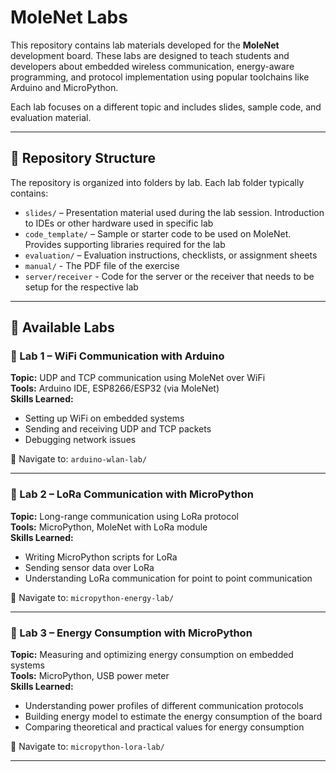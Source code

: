 # MoleNet Labs

This repository contains lab materials developed for the **MoleNet** development board. These labs are designed to teach students and developers about embedded wireless communication, energy-aware programming, and protocol implementation using popular toolchains like Arduino and MicroPython.

Each lab focuses on a different topic and includes slides, sample code, and evaluation material.

---

## 📁 Repository Structure

The repository is organized into folders by lab. Each lab folder typically contains:

- `slides/` – Presentation material used during the lab session. Introduction to IDEs or other hardware used in specific lab
- `code_template/` – Sample or starter code to be used on MoleNet. Provides supporting libraries required for the lab
- `evaluation/` – Evaluation instructions, checklists, or assignment sheets
- `manual/` - The PDF file of the exercise
- `server/receiver` - Code for the server or the receiver that needs to be setup for the respective lab

---

## 🧪 Available Labs

### 🔹 Lab 1 – WiFi Communication with Arduino

**Topic:** UDP and TCP communication using MoleNet over WiFi  
**Tools:** Arduino IDE, ESP8266/ESP32 (via MoleNet)  
**Skills Learned:**
- Setting up WiFi on embedded systems
- Sending and receiving UDP and TCP packets
- Debugging network issues

📂 Navigate to: `arduino-wlan-lab/`

---

### 🔹 Lab 2 – LoRa Communication with MicroPython

**Topic:** Long-range communication using LoRa protocol  
**Tools:** MicroPython, MoleNet with LoRa module  
**Skills Learned:**
- Writing MicroPython scripts for LoRa
- Sending sensor data over LoRa
- Understanding LoRa communication for point to point communication

📂 Navigate to: `micropython-energy-lab/`

---

### 🔹 Lab 3 – Energy Consumption with MicroPython

**Topic:** Measuring and optimizing energy consumption on embedded systems  
**Tools:** MicroPython, USB power meter  
**Skills Learned:**
- Understanding power profiles of different communication protocols
- Building energy model to estimate the energy consumption of the board
- Comparing theoretical and practical values for energy consumption

📂 Navigate to: `micropython-lora-lab/`

---

